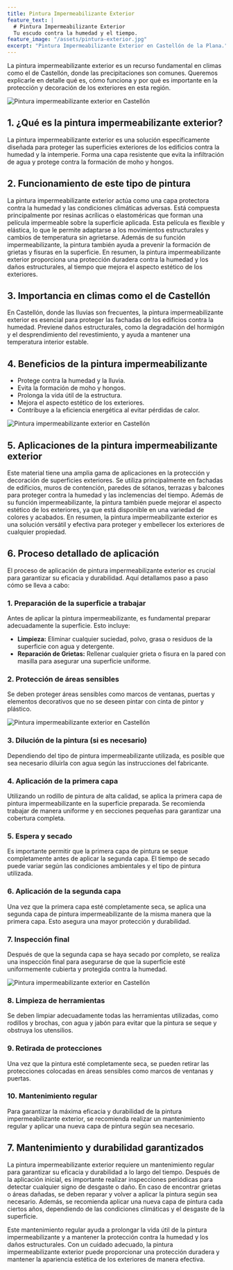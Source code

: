 ```yaml
---
title: Pintura Impermeabilizante Exterior
feature_text: |
  # Pintura Impermeabilizante Exterior
  Tu escudo contra la humedad y el tiempo.
feature_image: "/assets/pintura-exterior.jpg"
excerpt: "Pintura Impermeabilizante Exterior en Castellón de la Plana."
---
```


La pintura impermeabilizante exterior es un recurso fundamental en climas como el de Castellón, donde las precipitaciones son comunes. Queremos explicarle en detalle qué es, cómo funciona y por qué es importante en la protección y decoración de los exteriores en esta región.

<img src="/assets/pintura impermeabilizante exterior en castellon 1.jpg" alt="Pintura impermeabilizante exterior en Castellón" class="center">


## 1. ¿Qué es la pintura impermeabilizante exterior?
La pintura impermeabilizante exterior es una solución específicamente diseñada para proteger las superficies exteriores de los edificios contra la humedad y la intemperie. Forma una capa resistente que evita la infiltración de agua y protege contra la formación de moho y hongos.

## 2. Funcionamiento de este tipo de pintura

La pintura impermeabilizante exterior actúa como una capa protectora contra la humedad y las condiciones climáticas adversas. Está compuesta principalmente por resinas acrílicas o elastoméricas que forman una película impermeable sobre la superficie aplicada. Esta película es flexible y elástica, lo que le permite adaptarse a los movimientos estructurales y cambios de temperatura sin agrietarse. Además de su función impermeabilizante, la pintura también ayuda a prevenir la formación de grietas y fisuras en la superficie. En resumen, la pintura impermeabilizante exterior proporciona una protección duradera contra la humedad y los daños estructurales, al tiempo que mejora el aspecto estético de los exteriores.

## 3. Importancia en climas como el de Castellón
En Castellón, donde las lluvias son frecuentes, la pintura impermeabilizante exterior es esencial para proteger las fachadas de los edificios contra la humedad. Previene daños estructurales, como la degradación del hormigón y el desprendimiento del revestimiento, y ayuda a mantener una temperatura interior estable.


## 4. Beneficios de la pintura impermeabilizante
- Protege contra la humedad y la lluvia.
- Evita la formación de moho y hongos.
- Prolonga la vida útil de la estructura.
- Mejora el aspecto estético de los exteriores.
- Contribuye a la eficiencia energética al evitar pérdidas de calor.

<img src="/assets/pintura impermeabilizante exterior en castellon 2.jpg" alt="Pintura impermeabilizante exterior en Castellón" class="center">

## 5. Aplicaciones de la pintura impermeabilizante exterior
Este material tiene una amplia gama de aplicaciones en la protección y decoración de superficies exteriores. Se utiliza principalmente en fachadas de edificios, muros de contención, paredes de sótanos, terrazas y balcones para proteger contra la humedad y las inclemencias del tiempo. Además de su función impermeabilizante, la pintura también puede mejorar el aspecto estético de los exteriores, ya que está disponible en una variedad de colores y acabados. En resumen, la pintura impermeabilizante exterior es una solución versátil y efectiva para proteger y embellecer los exteriores de cualquier propiedad.

## 6. Proceso detallado de aplicación

El proceso de aplicación de pintura impermeabilizante exterior es crucial para garantizar su eficacia y durabilidad. Aquí detallamos paso a paso cómo se lleva a cabo:

### 1. Preparación de la superficie a trabajar
Antes de aplicar la pintura impermeabilizante, es fundamental preparar adecuadamente la superficie. Esto incluye:

- **Limpieza:** Eliminar cualquier suciedad, polvo, grasa o residuos de la superficie con agua y detergente.
- **Reparación de Grietas:** Rellenar cualquier grieta o fisura en la pared con masilla para asegurar una superficie uniforme.

### 2. Protección de áreas sensibles
Se deben proteger áreas sensibles como marcos de ventanas, puertas y elementos decorativos que no se deseen pintar con cinta de pintor y plástico.

<img src="/assets/pintura impermeabilizante exterior en castellon 3.jpg" alt="Pintura impermeabilizante exterior en Castellón" class="center">

### 3. Dilución de la pintura (si es necesario)
Dependiendo del tipo de pintura impermeabilizante utilizada, es posible que sea necesario diluirla con agua según las instrucciones del fabricante.

### 4. Aplicación de la primera capa
Utilizando un rodillo de pintura de alta calidad, se aplica la primera capa de pintura impermeabilizante en la superficie preparada. Se recomienda trabajar de manera uniforme y en secciones pequeñas para garantizar una cobertura completa.

### 5. Espera y secado
Es importante permitir que la primera capa de pintura se seque completamente antes de aplicar la segunda capa. El tiempo de secado puede variar según las condiciones ambientales y el tipo de pintura utilizada.

### 6. Aplicación de la segunda capa
Una vez que la primera capa esté completamente seca, se aplica una segunda capa de pintura impermeabilizante de la misma manera que la primera capa. Esto asegura una mayor protección y durabilidad.

### 7. Inspección final
Después de que la segunda capa se haya secado por completo, se realiza una inspección final para asegurarse de que la superficie esté uniformemente cubierta y protegida contra la humedad.

<img src="/assets/pintura impermeabilizante exterior en castellon 4.jpg" alt="Pintura impermeabilizante exterior en Castellón" class="center">

### 8. Limpieza de herramientas
Se deben limpiar adecuadamente todas las herramientas utilizadas, como rodillos y brochas, con agua y jabón para evitar que la pintura se seque y obstruya los utensilios.

### 9. Retirada de protecciones
Una vez que la pintura esté completamente seca, se pueden retirar las protecciones colocadas en áreas sensibles como marcos de ventanas y puertas.

### 10. Mantenimiento regular
Para garantizar la máxima eficacia y durabilidad de la pintura impermeabilizante exterior, se recomienda realizar un mantenimiento regular y aplicar una nueva capa de pintura según sea necesario.
 
## 7. Mantenimiento y durabilidad garantizados
La pintura impermeabilizante exterior requiere un mantenimiento regular para garantizar su eficacia y durabilidad a lo largo del tiempo. Después de la aplicación inicial, es importante realizar inspecciones periódicas para detectar cualquier signo de desgaste o daño. En caso de encontrar grietas o áreas dañadas, se deben reparar y volver a aplicar la pintura según sea necesario. Además, se recomienda aplicar una nueva capa de pintura cada ciertos años, dependiendo de las condiciones climáticas y el desgaste de la superficie. 

Este mantenimiento regular ayuda a prolongar la vida útil de la pintura impermeabilizante y a mantener la protección contra la humedad y los daños estructurales. Con un cuidado adecuado, la pintura impermeabilizante exterior puede proporcionar una protección duradera y mantener la apariencia estética de los exteriores de manera efectiva.
